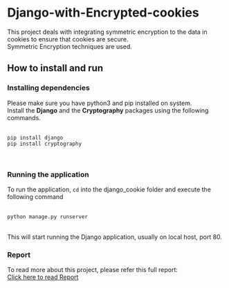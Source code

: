 # Django-with-Encrypted-cookies
This project deals with integrating symmetric encryption to the data in cookies to ensure that cookies are secure. <br/>
Symmetric Encryption techniques are used. 

## How to install and run

### Installing dependencies
Please make sure you have python3 and pip installed on system.<br/>
Install the <b>Django</b> and the <b>Cryptography</b> packages using the following commands.<br/>
<br/>
```
pip install django
pip install cryptography
```
<br/>

### Running the application
To run the application, `cd` into the django_cookie folder and execute the following command<br/>
<br/>

```
python manage.py runserver
```

<br/>
This will start running the Django application, usually on local host, port 80.

### Report
To read more about this project, please refer this full report: <br/>
<a href="https://docs.google.com/document/d/1ax5VBKA_6Y18yPh7MKoF47xVtQdYwzMqjbz3tROkUt0/edit?usp=sharing">Click here to read Report</a>
